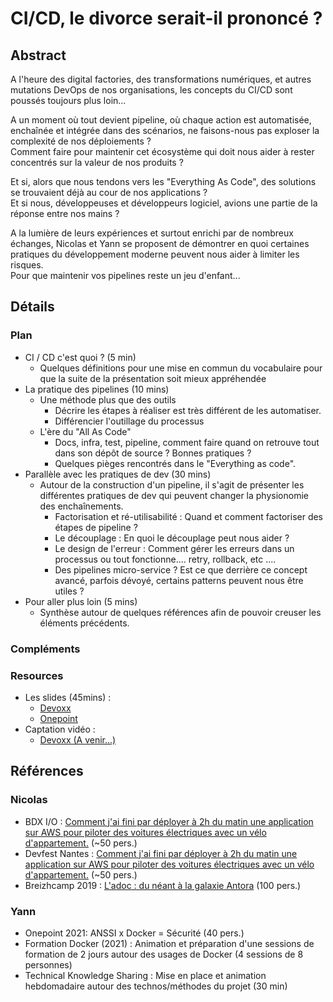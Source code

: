 # CI/CD, le divorce serait-il prononcé ?

## Abstract

A l'heure des digital factories, des transformations numériques, et autres mutations DevOps de nos organisations, les concepts du CI/CD sont poussés toujours plus loin...

A un moment où tout devient pipeline, où chaque action est automatisée, enchaînée et intégrée dans des scénarios, ne faisons-nous pas exploser la complexité de nos déploiements ? <br/>
Comment faire pour maintenir cet écosystème qui doit nous aider à rester concentrés sur la valeur de nos produits ?

Et si, alors que nous tendons vers les "Everything As Code", des solutions se trouvaient déjà au cour de nos applications ? <br/>
Et si nous, développeuses et développeurs logiciel, avions une partie de la réponse entre nos mains ?

A la lumière de leurs expériences et surtout enrichi par de nombreux échanges, Nicolas et Yann se proposent de démontrer en quoi certaines  pratiques du développement moderne peuvent nous aider à limiter les risques.<br/>
Pour que maintenir vos pipelines reste un jeu d'enfant...

## Détails

### Plan

* CI / CD c'est quoi ? (5 min)
    * Quelques définitions pour une mise en commun du vocabulaire pour que la suite de la présentation soit mieux appréhendée
* La pratique des pipelines (10 mins)
    * Une méthode plus que des outils
        * Décrire les étapes à réaliser est très différent de les automatiser.
        * Différencier l'outillage du processus
    * L'ère du "All As Code"
        * Docs, infra, test, pipeline, comment faire quand on retrouve tout dans son dépôt de source ? Bonnes pratiques ?
        * Quelques pièges rencontrés dans le "Everything as code".
* Parallèle avec les pratiques de dev (30 mins)
    * Autour de la construction d'un pipeline,  il s'agit de présenter les différentes pratiques de dev qui peuvent changer la physionomie des enchaînements.
        * Factorisation et ré-utilisabilité : Quand et comment factoriser des étapes de pipeline ?
        *  Le découplage : En quoi le découplage peut nous aider ?
        * Le design de l'erreur : Comment gérer les erreurs dans un processus ou tout fonctionne.... retry, rollback, etc ....
        * Des pipelines micro-service ? Est ce que derrière ce concept avancé, parfois dévoyé, certains patterns peuvent nous être utiles ?
* Pour aller plus loin (5 mins)
    * Synthèse autour de quelques références afin de pouvoir creuser les éléments précédents.

    
### Compléments



### Resources

* Les slides (45mins) : 
    * [Devoxx]( ./story/index-devoxx.html)
    * [Onepoint]( ./story/index-onepoint.html)
* Captation vidéo :
    * [Devoxx (A venir...)](https://www.youtube.com/watch...)


## Références  

### Nicolas

* BDX I/O  : [Comment j'ai fini par déployer à 2h du matin une application sur AWS pour piloter des voitures électriques avec un vélo d'appartement.](https://www.bdx.io/#/schedule) (~50 pers.)
* Devfest Nantes  : [Comment j'ai fini par déployer à 2h du matin une application sur AWS pour piloter des voitures électriques avec un vélo d'appartement.](https://devfest.gdgnantes.com/sessions/comment_j_ai_fini_par_deployer_a_2h_du_matin_une_application_sur_aws_pour_piloter_des_voitures_electriques_avec_un_velo_d_appartement_/) (~50 pers.)
* Breizhcamp 2019 : [L'adoc : du néant à la galaxie Antora](https://www.youtube.com/watch?v=67QMncs1wvw) (100 pers.)

### Yann

* Onepoint 2021: ANSSI x Docker = Sécurité (40 pers.)
* Formation Docker (2021) : Animation et préparation d'une sessions de formation de 2 jours autour des usages de Docker (4 sessions de 8 personnes)
* Technical Knowledge Sharing : Mise en place et animation hebdomadaire autour des technos/méthodes du projet (30 min)